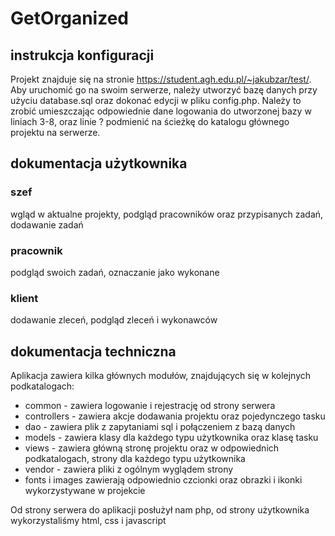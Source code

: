 # GetOrganized

## instrukcja konfiguracji
Projekt znajduje się na stronie https://student.agh.edu.pl/~jakubzar/test/. Aby uruchomić go na swoim serwerze, należy utworzyć bazę danych przy użyciu database.sql oraz dokonać edycji w pliku config.php. Należy to zrobić umieszczając odpowiednie dane logowania do utworzonej bazy w liniach 3-8, oraz linie ? podmienić na ścieżkę do katalogu głównego projektu na serwerze.

## dokumentacja użytkownika

### szef
wgląd w aktualne projekty, podgląd pracowników oraz przypisanych zadań, dodawanie zadań

### pracownik
podgląd swoich zadań, oznaczanie jako wykonane

### klient
dodawanie zleceń, podgląd zleceń i wykonawców

## dokumentacja techniczna
Aplikacja zawiera kilka głównych modułów, znajdujących się w kolejnych podkatalogach:
- common - zawiera logowanie i rejestrację od strony serwera
- controllers - zawiera akcje dodawania projektu oraz pojedynczego tasku
- dao - zawiera plik z zapytaniami sql i połączeniem z bazą danych
- models - zawiera klasy dla każdego typu użytkownika oraz klasę tasku
- views - zawiera główną stronę projektu oraz w odpowiednich podkatalogach, strony dla każdego typu użytkownika
- vendor - zawiera pliki z ogólnym wyglądem strony
- fonts i images zawierają odpowiednio czcionki oraz obrazki i ikonki wykorzystywane w projekcie

Od strony serwera do aplikacji posłużył nam php, od strony użytkownika wykorzystaliśmy html, css i javascript
